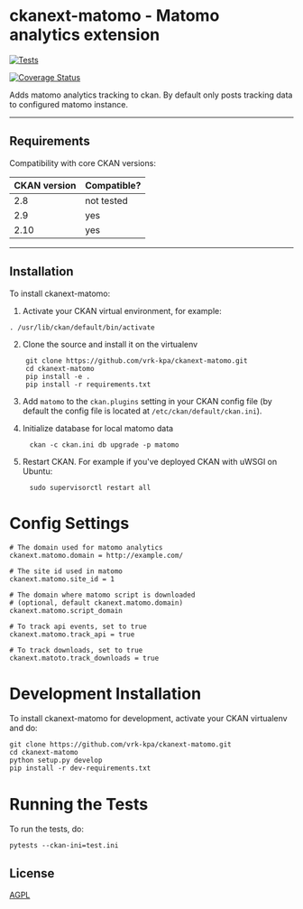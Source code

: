 # ckanext-matomo - Matomo analytics extension


[![Tests](https://github.com/vrk-kpa/ckanext-matomo/actions/workflows/test.yml/badge.svg?branch=main)](https://github.com/vrk-kpa/ckanext-matomo/actions)


[![Coverage Status](https://coveralls.io/repos/github/vrk-kpa/ckanext-matomo/badge.svg?branch=main)](https://coveralls.io/github/vrk-kpa/ckanext-matomo?branch=main)


Adds matomo analytics tracking to ckan. By default only posts tracking data to configured matomo instance.


------------
Requirements
------------

Compatibility with core CKAN versions:

| CKAN version    | Compatible? |
| --------------- |-------------|
| 2.8             | not tested  |
| 2.9             | yes         |
| 2.10            | yes         |

------------
Installation
------------

To install ckanext-matomo:

1. Activate your CKAN virtual environment, for example:

```
. /usr/lib/ckan/default/bin/activate
```

2. Clone the source and install it on the virtualenv


```
    git clone https://github.com/vrk-kpa/ckanext-matomo.git
    cd ckanext-matomo
    pip install -e .
    pip install -r requirements.txt
```

3. Add ``matomo`` to the ``ckan.plugins`` setting in your CKAN
   config file (by default the config file is located at
   ``/etc/ckan/default/ckan.ini``).


4. Initialize database for local matomo data

```
     ckan -c ckan.ini db upgrade -p matomo
```

5. Restart CKAN. For example if you've deployed CKAN with uWSGI on Ubuntu:

```
     sudo supervisorctl restart all
```

# Config Settings


    # The domain used for matomo analytics
    ckanext.matomo.domain = http://example.com/

    # The site id used in matomo
    ckanext.matomo.site_id = 1

    # The domain where matomo script is downloaded
    # (optional, default ckanext.matomo.domain)
    ckanext.matomo.script_domain

    # To track api events, set to true
    ckanext.matomo.track_api = true

    # To track downloads, set to true
    ckanext.matoto.track_downloads = true


# Development Installation

To install ckanext-matomo for development, activate your CKAN virtualenv and do:

    git clone https://github.com/vrk-kpa/ckanext-matomo.git
    cd ckanext-matomo
    python setup.py develop
    pip install -r dev-requirements.txt


# Running the Tests

To run the tests, do:

    pytests --ckan-ini=test.ini


## License

[AGPL](https://www.gnu.org/licenses/agpl-3.0.en.html)
